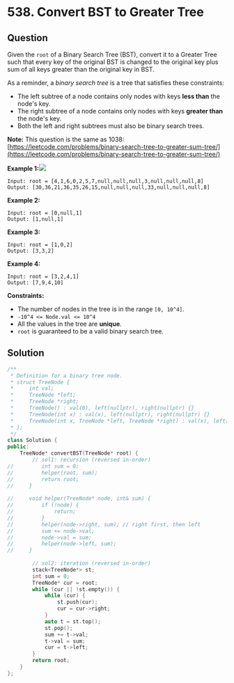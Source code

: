 # 538. Convert BST to Greater Tree

## Question

Given the `root` of a Binary Search Tree \(BST\), convert it to a Greater Tree such that every key of the original BST is changed to the original key plus sum of all keys greater than the original key in BST.

As a reminder, a _binary search tree_ is a tree that satisfies these constraints:

* The left subtree of a node contains only nodes with keys **less than** the node's key.
* The right subtree of a node contains only nodes with keys **greater than** the node's key.
* Both the left and right subtrees must also be binary search trees.

**Note:** This question is the same as 1038: [https://leetcode.com/problems/binary-search-tree-to-greater-sum-tree/](https://leetcode.com/problems/binary-search-tree-to-greater-sum-tree/)

**Example 1:**![](https://assets.leetcode.com/uploads/2019/05/02/tree.png)

```text
Input: root = [4,1,6,0,2,5,7,null,null,null,3,null,null,null,8]
Output: [30,36,21,36,35,26,15,null,null,null,33,null,null,null,8]
```

**Example 2:**

```text
Input: root = [0,null,1]
Output: [1,null,1]
```

**Example 3:**

```text
Input: root = [1,0,2]
Output: [3,3,2]
```

**Example 4:**

```text
Input: root = [3,2,4,1]
Output: [7,9,4,10]
```

**Constraints:**

* The number of nodes in the tree is in the range `[0, 10^4]`.
* `-10^4 <= Node.val <= 10^4`
* All the values in the tree are **unique**.
* `root` is guaranteed to be a valid binary search tree.

## Solution

```cpp
/**
 * Definition for a binary tree node.
 * struct TreeNode {
 *     int val;
 *     TreeNode *left;
 *     TreeNode *right;
 *     TreeNode() : val(0), left(nullptr), right(nullptr) {}
 *     TreeNode(int x) : val(x), left(nullptr), right(nullptr) {}
 *     TreeNode(int x, TreeNode *left, TreeNode *right) : val(x), left(left), right(right) {}
 * };
 */
class Solution {
public:
    TreeNode* convertBST(TreeNode* root) {
        // sol1: recursion (reversed in-order)
//         int sum = 0;
//         helper(root, sum);
//         return root;
//     }
    
//     void helper(TreeNode* node, int& sum) {
//         if (!node) {
//             return;
//         }
//         helper(node->right, sum); // right first, then left
//         sum += node->val;
//         node->val = sum;
//         helper(node->left, sum);
//     }
        
        // sol2: iteration (reversed in-order)
        stack<TreeNode*> st;
        int sum = 0;
        TreeNode* cur = root;
        while (cur || !st.empty()) {
            while (cur) {
                st.push(cur);
                cur = cur->right;
            }
            auto t = st.top();
            st.pop();
            sum += t->val;
            t->val = sum;
            cur = t->left;
        }
        return root;
    }
};
```


